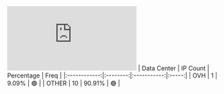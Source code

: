 ![Diagramm](https://github.com/obajay/StateSync-snapshots/blob/main/Projects/Hypersign/1/README.md)
| Data Center | IP Count | Percentage | Freq |
|:------------:|:--------:|:-----------:|:-----:|
| OVH | 1 | 9.09% | 🟢 |
| OTHER | 10 | 90.91% | 🟢 |